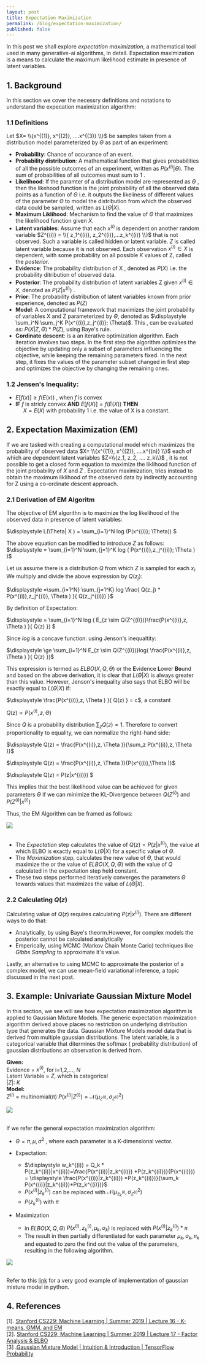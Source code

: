 ```yaml
---
layout: post
title: Expectation Maximization
permalink: /blog/expectation-maximization/
published: false
---
```


In this post we shall explore *expectation maximization*, a mathematical tool used in many generative-ai algorithms, in detail. Expectation maximization is a means to calculate the maximum likelihood estimate in presence of latent variables. 

## 1. Background
In this section we cover the necessry definitions and notations to understand the expecation maximization algorithm:  
### 1.1 Definitions
Let $X= \\{x^{(1)}, x^{(2)}, ....x^{(3)} \\}$ be samples taken from a distribution model parameterized by $\Theta$ as part of an experiment:   
* **Probability**: Chance of occurance of an event.   
* **Probability distribution**: A mathematical function that gives probabilities of all the possible outcomes of an experiment, written as  $P (x^{(i)} | \Theta )$. The sum of probabilities of all outcomes must sum to 1 .  
* **Likelihood**: If the paramter of a distribution model are represented as $\Theta$ , then the likehood function is the joint probability of all the observed data points as a function of $\Theta$ i.e. it outputs the likeliness of different values of the parameter $\Theta$ to model the distribution from which the observed data could be sampled, written as $L(\Theta| X )$.  
* **Maximum Liklihood**: Mechanism to find the value of $\Theta$ that maximizes the likelihood function given $X$.    
* **Latent variables**: Assume that each $x^{(i)}$  is dependent on another random variable $Z^{(i)} = \\{ z_1^{(i)}, z_2^{(i)},...z_k^{(i)} \\}$ that is not observed. Such a variable is called hidden or latent variable. $Z$ is called latent variable because it is not observed.
Each observation $x^{(i)} \in X$ is dependent, with some probability on all possible $K$ values of Z, called the *posterior*.    
* **Evidence**: The probability distribution of X , denoted as $P(X)$ i.e. the probability ditribution of observed data.
* **Posterior**: The probability distribution of latent variables Z given $x^{(i)} \in X$, denoted as $P(Z|x^{(i)})$ .
* **Prior**: The probability distribution of latent variables known from prior experience, denoted as $P(Z)$
* **Model**: A computational framework that maximizes the joint probability of variables X and Z parameterized by $\Theta$, denoted as $\displaystyle \sum_i^N \sum_j^K P(x^{(i)},z_j^{(i)}; \Theta)$. This , can be evaluated as:
$P(X|Z,\Theta) * P(Z)$, using Baye's rule.
* **Cordinate descent**: is a an iterative optimization algorithm. Each iteration involves two steps. In the first step the algorithm optimizes the objective by updating only a subset of parameters influencing the objective, while keeping the remaining parameters fixed. In the next step, it fixes the values of the parameter subset changed in first step and optimizes the objective by changing the remaining ones.

### 1.2 Jensen's Inequality:   
* $E[f(x)] \ge f( E(x))$  , when $f$ is convex  
* **IF** *f* is stricly convex **AND**  $E[f(X)] = f( E(X) )$ **THEN**  
&nbsp;&nbsp;&nbsp;&nbsp; $X = E(X)$ with probability 1 i.e. the value of X is a constant.


## 2. Expectation Maximization (EM)
If we are tasked with creating a computational model which maximizes the probability of observed data $X= \\{x^{(1)}, x^{(2)}, ....x^{(n)} \\}$ each of which are dependent latent variables $Z=\\{z_1, z_2, .... z_k\\}$ , it is not possible to get a closed form equation to maximize the liklihood function of the joint probability of $X$ and $Z$ . Expectation maximization, tries instead to obtain the maximum liklihood of the observed data by indirectly accounting for Z using a co-ordinate descent approach. 

### 2.1 Derivation of EM Algoritm
The objective of EM algorithn is to maximize the log likelihood of the observed data in presence of latent variables:  
  
$\displaystyle L(\Theta| X ) = \sum_{i=1}^N log (P(x^{(i)}; \Theta))  $  
  
The above equation can be modified to introduce $Z$ as follows:  
$\displaystyle = \sum_{i=1}^N \sum_{j=1}^K log ( P(x^{(i)},z_j^{(i)}; \Theta ) )$  

Let us assume there is a distribution $Q$ from which $Z$ is sampled for each $x_i$. We multiply and divide the above expression by $Q(z_j)$:    
  
$\displaystyle =\sum_{i=1^N} \sum_{j=1^K} log \frac{ Q(z_j) * P(x^{(i)},z_j^{(i)}, \Theta ) }{ Q(z_j^{(i)}) }$  

By definition of Expectation:  
  
$\displaystyle = \sum_{i=1}^N log ( E_{z \sim Q(Z^{(i)})}\frac{P(x^{(i)},z, \Theta ) }{ Q(z) }) $   

Since $log$ is a concave function: using Jenson's inequaltity: 
    
$\displaystyle \ge \sum_{i=1}^N E_{z \sim Q(Z^{(i)})}log( \frac{P(x^{(i)},z, \Theta ) }{ Q(z) })$   

This expression is termed as $ELBO(X, Q, \Theta )$  or the **E**vidence **L**ower **Bo**und and based on  the above derivation, it is clear that $L(\Theta| X )$ is always greater than this value. However, Jenson's inequality also says that ELBO will be exactly equal to $L(\Theta| X )$ if:
  
$\displaystyle \frac{P(x^{(i)},z, \Theta ) }{ Q(z) } = c$, a constant 

$\displaystyle Q(z) \propto P(x^{(i)},z, \Theta )$  

Since $Q$ is a probability distribution $\sum_z Q(z)=1$. Therefore to convert proportionality to equality, we can normalize the right-hand side:
  
$\displaystyle Q(z) = \frac{P(x^{(i)},z, \Theta )}{\sum_z P(x^{(i)},z, \Theta )}$  

$\displaystyle Q(z) = \frac{P(x^{(i)},z, \Theta )}{P(x^{(i)},\Theta )}$  

$\displaystyle Q(z) = P(z|x^{(i)}) $  

This implies that the best likelihood value can be achieved for given parameters $\Theta$ if we can minimize the KL-Divergence between $Q(Z^{(i)})$ and $P(Z^{(i)}|x^{(i)})$ 

Thus, the EM Algorithm can be framed as follows:

<p align="left">
  <img src="../images/emalgo.png" > <br><br>
</p>   

- The *Expectation* step calculates the value of $Q(z)=P(z|x^{(i)})$, the value at which ELBO is exactly equal to $L(\Theta| X )$ for a specific value of $\Theta$.  
-  The *Maximization* step, calculates the new value of  $\Theta$, that would maximize the  or the value of $ELBO(X, Q, \Theta )$ with the value of $Q$ calculated in the expectation step held constant.
-  These two steps performed iteratively converges the parameters $\Theta$ towards values that maximizes the value of $L(\Theta| X )$.

 ### 2.2 Calculating $Q(z)$

 Calculating value of $Q(z)$ requires calculating $P(z|x^{(i)})$. There are different ways to do that:
 - Analytically, by using Baye's theorm.However, for complex models the posterior cannot be calculated analytically  
 - Emperically, using MCMC (Markov Chain Monte Carlo) techniques like *Gibbs Sampling* to approximate it's value.

Lastly, an alternative to using MCMC to approximate the posterior of a complex model, we can use mean-field variational inference, a topic discussed in the next post.  

## 3. Example: Univariate Gaussian Mixture Model 
In this section, we see will see how expectation maximization algorithm is applied to Gaussian Mixture Models. The generic expectation maximization algorithm derived above places no restriction on underlying distribution type that generates the data. Gaussian Mixture Models model data that is derived from multiple gaussian distributions.  The latent variable, is a categorical variable that ditermines the softmax ( probability distribution) of gaussian distributions an observation is derived from.

**Given:**   
Evidence = $x^{(i)}$, for i=1,2,..., $N$  
Latent Variable = $Z$, which is categorical   
$|Z|$: $K$  
**Model:**  
$Z^{(i)}$ = multinomial($\pi$) 
$P(x^{(i)} | Z^{(i)}) = \mathcal{N}(\mu_{Z^{(i)}},\sigma^{2}_{Z^{(i)}})$  

<p align="left">
  <img src="../images/gmm.png" > <br><br>
</p>   

If we refer the general expectation maximization algorithm:  
- $\Theta=\pi,\mu,\sigma^{2}$ , where each parameter is a K-dimensional vector.

- Expectation:
  * $\displaystyle w_k^{(i)} =  Q_k * P(z_k^{(i)}|x^{(i)})=\frac{P(x^{(i)}|z_k^{(i)}) *P(z_k^{(i)})}{P(x^{(i)})} = \displaystyle \frac{P(x^{(i)}|z_k^{(i)}) *P(z_k^{(i)})}{\sum_k P(x^{(i)}|z_k^{(i)})*P(z_k^{(i)})}$
  * $P(x^{(i)}|z_k^{(i)})$ can be replaced with $\mathcal{N}(\mu_{z_k^{(i)}},\sigma^{2}_{Z^{(i)}})$
  * $P(z_k^{(i)})$ with $\pi$
 - Maximization
   * in $ELBO(X, Q, \Theta )$ $P(x^{(i)},z_k^{(i)}, \mu_k,\sigma_k  )$ is replaced with $P(x^{(i)} | z_k^{(i)}) *  \pi$
   * The result in then partially differentiated for each parameter $\mu_k,\sigma_k,\pi_k$ and equated to zero the find out the value of the parameters, resulting in the following algorithm.  
  
<p align="left">
  <img src="../images/gmmalgo.png" > <br><br>
</p>   
 
 Refer to this [link](https://youtu.be/vl_5evp-CYo?si=9mi2CLANt88OltB9) for a very good example of implementation of gaussian mixture model in python.
 
## 4. References
[1]. [Stanford CS229: Machine Learning | Summer 2019 | Lecture 16 - K-means, GMM, and EM](https://youtu.be/LmpkKwsyQj4?si=bMGq-nweN55eyStP)  
[2]. [Stanford CS229: Machine Learning | Summer 2019 | Lecture 17 - Factor Analysis & ELBO](https://youtu.be/pA-bo8_HNy4?si=n1v4R0MAhuhOe4vd)  
[3] .[Gaussian Mixture Model | Intuition & Introduction | TensorFlow Probability](https://youtu.be/atDp5bkzej4?si=Uf_hHpdoxtiYkFxe)  

